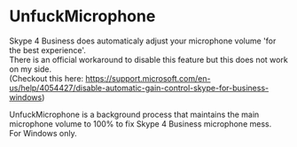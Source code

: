 # UnfuckMicrophone
Skype 4 Business does automaticaly adjust your microphone volume 'for the best experience'.  
There is an official workaround to disable this feature but this does not work on my side.  
(Checkout this here: https://support.microsoft.com/en-us/help/4054427/disable-automatic-gain-control-skype-for-business-windows)  

UnfuckMicrophone is a background process that maintains the main microphone volume to 100% to fix Skype 4 Business microphone mess.  
For Windows only.
